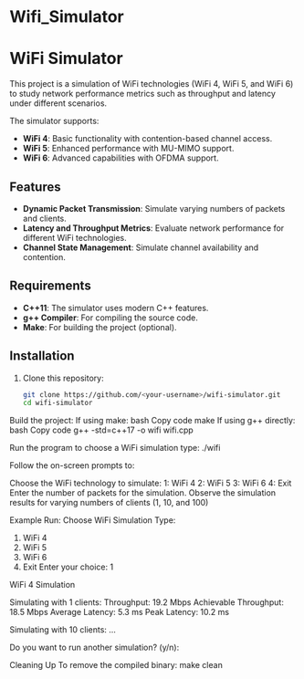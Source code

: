 # Wifi_Simulator

# WiFi Simulator

This project is a simulation of WiFi technologies (WiFi 4, WiFi 5, and WiFi 6) to study network performance metrics such as throughput and latency under different scenarios.

The simulator supports:
- **WiFi 4**: Basic functionality with contention-based channel access.
- **WiFi 5**: Enhanced performance with MU-MIMO support.
- **WiFi 6**: Advanced capabilities with OFDMA support.

## Features
- **Dynamic Packet Transmission**: Simulate varying numbers of packets and clients.
- **Latency and Throughput Metrics**: Evaluate network performance for different WiFi technologies.
- **Channel State Management**: Simulate channel availability and contention.

## Requirements
- **C++11**: The simulator uses modern C++ features.
- **g++ Compiler**: For compiling the source code.
- **Make**: For building the project (optional).

## Installation
1. Clone this repository:
   ```bash
   git clone https://github.com/<your-username>/wifi-simulator.git
   cd wifi-simulator

Build the project:
If using make:
bash
Copy code
make
If using g++ directly:
bash
Copy code
g++ -std=c++17 -o wifi wifi.cpp

Run the program to choose a WiFi simulation type:
./wifi

Follow the on-screen prompts to:

Choose the WiFi technology to simulate:
1: WiFi 4
2: WiFi 5
3: WiFi 6
4: Exit
Enter the number of packets for the simulation.
Observe the simulation results for varying numbers of clients (1, 10, and 100)

Example Run: Choose WiFi Simulation Type:
1. WiFi 4
2. WiFi 5
3. WiFi 6
4. Exit
Enter your choice: 1

WiFi 4 Simulation

Simulating with 1 clients:
Throughput: 19.2 Mbps
Achievable Throughput: 18.5 Mbps
Average Latency: 5.3 ms
Peak Latency: 10.2 ms

Simulating with 10 clients:
...

Do you want to run another simulation? (y/n):

Cleaning Up
To remove the compiled binary:
make clean